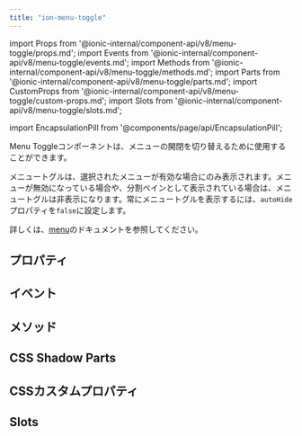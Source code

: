 ```yaml
---
title: "ion-menu-toggle"
---
```

import Props from '@ionic-internal/component-api/v8/menu-toggle/props.md';
import Events from '@ionic-internal/component-api/v8/menu-toggle/events.md';
import Methods from '@ionic-internal/component-api/v8/menu-toggle/methods.md';
import Parts from '@ionic-internal/component-api/v8/menu-toggle/parts.md';
import CustomProps from '@ionic-internal/component-api/v8/menu-toggle/custom-props.md';
import Slots from '@ionic-internal/component-api/v8/menu-toggle/slots.md';

<head>
  <title>ion-menu-toggle: MenuToggle Component to Open/Close Menus</title>
  <meta name="description" content="MenuToggleコンポーネントは、メニューの開閉を切り替えるために使用します。デフォルトでは、選択されたメニューがアクティブなときにのみ表示されます。使用方法についてもっと読む。" />
</head>

import EncapsulationPill from '@components/page/api/EncapsulationPill';

<EncapsulationPill type="shadow" />


Menu Toggleコンポーネントは、メニューの開閉を切り替えるために使用することができます。

メニュートグルは、選択されたメニューが有効な場合にのみ表示されます。メニューが無効になっている場合や、分割ペインとして表示されている場合は、メニュートグルは非表示になります。常にメニュートグルを表示するには、`autoHide`プロパティを`false`に設定します。

詳しくは、[menu](./menu#menu-toggle)のドキュメントを参照してください。


## プロパティ
<Props />

## イベント
<Events />

## メソッド
<Methods />

## CSS Shadow Parts
<Parts />

## CSSカスタムプロパティ
<CustomProps />

## Slots
<Slots />
